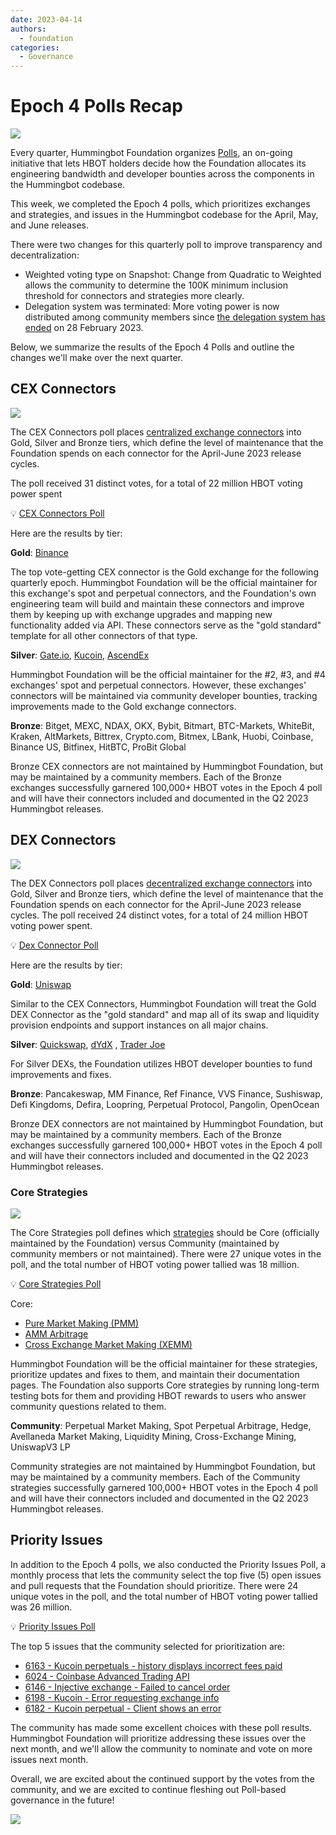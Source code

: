 ```yaml
---
date: 2023-04-14
authors:
  - foundation
categories:
  - Governance
---
```


# Epoch 4 Polls Recap

![](cover.jpg)

Every quarter, Hummingbot Foundation organizes [Polls](https://hummingbot.org/governance/polls/), an on-going initiative that lets HBOT holders decide how the Foundation allocates its engineering bandwidth and developer bounties across the components in the Hummingbot codebase.

This week, we completed the Epoch 4 polls, which prioritizes exchanges and strategies, and issues in the Hummingbot codebase for the April, May, and June releases.

<!-- more -->

There were two changes for this quarterly poll to improve transparency and decentralization:

- Weighted voting type on Snapshot: Change from Quadratic to Weighted allows the community to determine the 100K minimum inclusion threshold  for connectors and strategies more clearly.
- Delegation system was terminated: More voting power is now distributed among community members since [the delegation system has ended](../end-of-hbot-delegation/index.md) on 28 February 2023.

Below, we summarize the results of the Epoch 4 Polls and outline the changes we'll make over the next quarter.

## CEX Connectors

![](2.jpg)

The CEX Connectors poll places [centralized exchange connectors](https://hummingbot.org/cex-connectors/) into Gold, Silver and Bronze tiers, which define the level of maintenance that the Foundation spends on each connector for the April-June 2023 release cycles.

The poll received 31 distinct votes, for a total of 22 million HBOT voting power spent

:bulb: [CEX Connectors Poll](https://snapshot.org/?ref=blog.hummingbot.org#/hbot.eth/proposal/0xc130b4466d90ebf68da68b26c1e800678e358f81dc142ae888546e44c227d655)

Here are the results by tier:

**Gold**: [Binance](https://www.binance.com/en)

The top vote-getting CEX connector is the Gold exchange for the following quarterly epoch. Hummingbot Foundation will be the official maintainer for this exchange's spot and perpetual connectors, and the Foundation's own engineering team will build and maintain these connectors and improve them by keeping up with exchange upgrades and mapping new functionality added via API. These connectors serve as the "gold standard" template for all other connectors of that type.

**Silver**: [Gate.io](https://www.gate.io/), [Kucoin](https://www.kucoin.com/), [AscendEx](https://ascendex.com/en/global-digital-asset-platform)

Hummingbot Foundation will be the official maintainer for the #2, #3, and #4 exchanges' spot and perpetual connectors. However, these exchanges' connectors will be maintained via community developer bounties, tracking improvements made to the Gold exchange connectors.

**Bronze**: Bitget, MEXC, NDAX, OKX, Bybit, Bitmart, BTC-Markets, WhiteBit, Kraken, AltMarkets, Bittrex, Crypto.com, Bitmex,  LBank,  Huobi, Coinbase, Binance US,  Bitfinex, HitBTC, ProBit Global

Bronze CEX connectors are not maintained by Hummingbot Foundation, but may be maintained by a community members. Each of the Bronze exchanges successfully garnered 100,000+ HBOT votes in the Epoch 4 poll and will have their connectors included and documented in the Q2 2023 Hummingbot releases.

## DEX Connectors

![](3.jpg)

The DEX Connectors poll places [decentralized exchange connectors](https://hummingbot.org/dex-connectors/) into Gold, Silver and Bronze tiers, which define the level of maintenance that the Foundation spends on each connector for the April-June 2023 release cycles. The poll received 24 distinct votes, for a total of 24 million HBOT voting power spent.

:bulb: [Dex Connector Poll](https://snapshot.org/?ref=blog.hummingbot.org#/hbot.eth/proposal/0xb4ad7e28f398ff028fa02d5ba15c7eccddd54e4b418877aeab5b3a82f7214e5d)

Here are the results by tier:

**Gold**: [Uniswap](https://uniswap.org/)

Similar to the CEX Connectors, Hummingbot Foundation will treat the Gold DEX Connector as the "gold standard" and map all of its swap and liquidity provision endpoints and support instances on all major chains.

**Silver**: [Quickswap](https://quickswap.exchange/#/), [dYdX](https://dydx.exchange/) , [Trader Joe](https://traderjoexyz.com/avalanche)

For Silver DEXs, the Foundation utilizes HBOT developer bounties to fund improvements and fixes.

**Bronze**: Pancakeswap, MM Finance, Ref Finance, VVS Finance, Sushiswap, Defi Kingdoms, Defira, Loopring, Perpetual Protocol, Pangolin, OpenOcean  

Bronze DEX connectors are not maintained by Hummingbot Foundation, but may be maintained by a community members. Each of the Bronze exchanges successfully garnered 100,000+ HBOT votes in the Epoch 4 poll and will have their connectors included and documented in the Q2 2023 Hummingbot releases.

### Core Strategies

![](./4.jpg)

The Core Strategies poll defines which [strategies](https://hummingbot.org/strategies/) should be Core (officially maintained by the Foundation) versus Community (maintained by community members or not maintained). There were 27 unique votes in the poll, and the total number of HBOT voting power tallied was 18 million.

:bulb: [Core Strategies Poll](https://snapshot.org/?ref=blog.hummingbot.org#/hbot.eth/proposal/0x2f7646e3ad8db1746fc3158cbad8c1b46ee5736465becc5449a4341b2254b2c3)

Core:

- [Pure Market Making (PMM)](https://hummingbot.org/strategies/pure-market-making/)
- [AMM Arbitrage](https://hummingbot.org/strategies/amm-arbitrage/)
- [Cross Exchange Market Making (XEMM)](https://hummingbot.org/strategies/cross-exchange-market-making/)

Hummingbot Foundation will be the official maintainer for these strategies, prioritize updates and fixes to them, and maintain their documentation pages. The Foundation also supports Core strategies by running long-term testing bots for them and providing HBOT rewards to users who answer community questions related to them.

**Community**: Perpetual Market Making, Spot Perpetual Arbitrage, Hedge, Avellaneda Market Making, Liquidity Mining, Cross-Exchange Mining, UniswapV3 LP

Community strategies are not maintained by Hummingbot Foundation, but may be maintained by a community members. Each of the Community strategies successfully garnered 100,000+ HBOT votes in the Epoch 4 poll and will have their connectors included and documented in the Q2 2023 Hummingbot releases.

## Priority Issues

In addition to the Epoch 4 polls, we also conducted the Priority Issues Poll, a monthly process that lets the community select the top five (5) open issues and pull requests that the Foundation should prioritize. There were 24 unique votes in the poll, and the total number of HBOT voting power tallied was 26 million.

:bulb: [Priority Issues Poll](https://snapshot.org/?ref=blog.hummingbot.org#/hbot.eth/proposal/0x885b0ad9b47c645152bfd8a4603b3a8fd3ee07c0082ee5e8770f8368056f8286)

The top 5 issues that the community selected for prioritization are:

- [6163 - Kucoin perpetuals - history displays incorrect fees paid](https://github.com/hummingbot/hummingbot/issues/6163?ref=blog.hummingbot.org)
- [6024 - Coinbase Advanced Trading API](https://github.com/hummingbot/hummingbot/issues/6024?ref=blog.hummingbot.org)
- [6146 - Injective exchange - Failed to cancel order](https://github.com/hummingbot/hummingbot/issues/6146?ref=blog.hummingbot.org)
- [6198 - Kucoin - Error requesting exchange info](https://github.com/hummingbot/hummingbot/issues/6198?ref=blog.hummingbot.org)
- [6182 - Kucoin perpetual - Client shows an error](https://github.com/hummingbot/hummingbot/issues/6182?ref=blog.hummingbot.org)

The community has made some excellent choices with these poll results. Hummingbot Foundation will prioritize addressing these issues over the next month, and we'll allow the community to nominate and vote on more issues next month.

Overall, we are excited about the continued support  by the votes from the community, and we are excited to continue fleshing out Poll-based governance in the future!

![](./closeup-diverse-people-joining-their-hands.jpg)